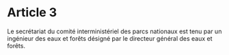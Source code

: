 # Article 3

Le secrétariat du comité interministériel des parcs nationaux est tenu par un ingénieur des eaux et forêts désigné par le directeur général des eaux et forêts.
